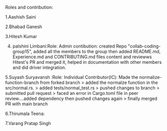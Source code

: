 Roles and contribution:

1.Aashish Saini

2.Bhabad Ganesh

3.Hitesh Kumar

4. palshini Limbani:Role: Admin
   contibution: created Repo "collab-coding-group15", added all the members to the group then added README.md, Experience.md and CONTRIBUTING.md files content and reviewws Hitest's PR and merged it, helped in documentation with other members and did driver integration.

5.Suyash Suryavansh :Role: Individual Contributor(IC):  Made the normalize-function-branch from forked branch > added the normalze function in the src/normal.rs. > added tests/normal_test.rs > pushed changes to branch > submitted pull request > faced an error in Cargo.toml file in peer review....added dependency then pushed changes again > finally merged PR with main branch 

6.Thirumala Teena: 

7.Varang Pratap Singh
